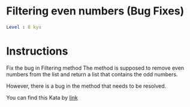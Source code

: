 # Filtering even numbers (Bug Fixes)

```yaml
Level : 8 kyu
```



# Instructions

Fix the bug in Filtering method
The method is supposed to remove even numbers from the list and return a list that contains the odd numbers.

However, there is a bug in the method that needs to be resolved.

You can find this Kata by [link](https://www.codewars.com/kata/566dc566f6ea9a14b500007b/train/java)